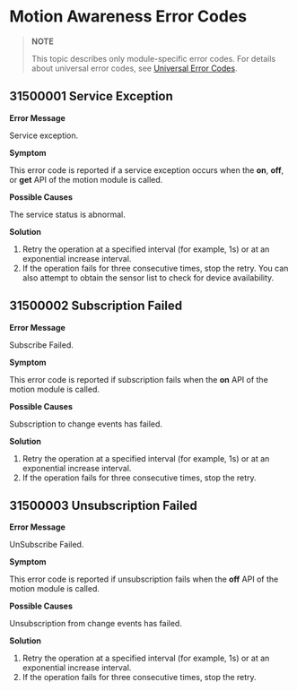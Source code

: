 # Motion Awareness Error Codes

> **NOTE**
>
> This topic describes only module-specific error codes. For details about universal error codes, see [Universal Error Codes](../errorcode-universal.md).

## 31500001 Service Exception

**Error Message**

Service exception.

**Symptom**

This error code is reported if a service exception occurs when the **on**, **off**, or **get** API of the motion module is called.

**Possible Causes**

The service status is abnormal.

**Solution**

1. Retry the operation at a specified interval (for example, 1s) or at an exponential increase interval.
2. If the operation fails for three consecutive times, stop the retry. You can also attempt to obtain the sensor list to check for device availability.



## 31500002 Subscription Failed

**Error Message**

Subscribe Failed.

**Symptom**

This error code is reported if subscription fails when the **on** API of the motion module is called.

**Possible Causes**

Subscription to change events has failed.

**Solution**

1. Retry the operation at a specified interval (for example, 1s) or at an exponential increase interval.
2. If the operation fails for three consecutive times, stop the retry. 



## 31500003 Unsubscription Failed

**Error Message**

UnSubscribe Failed.

**Symptom**

This error code is reported if unsubscription fails when the **off** API of the motion module is called.

**Possible Causes**

Unsubscription from change events has failed.

**Solution**

1. Retry the operation at a specified interval (for example, 1s) or at an exponential increase interval.
2. If the operation fails for three consecutive times, stop the retry. 
